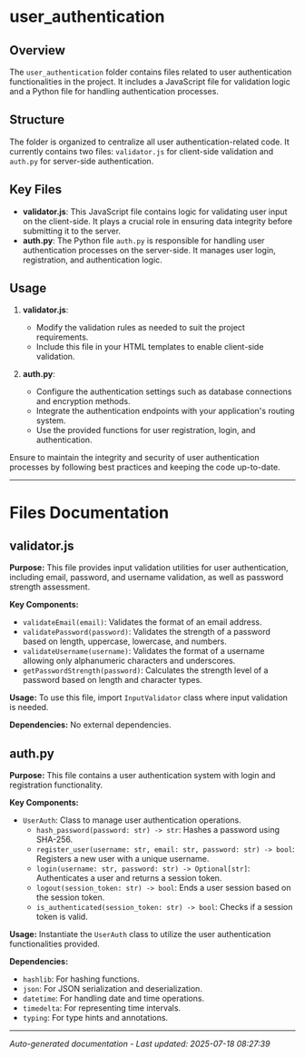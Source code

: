 # user_authentication

## Overview
The `user_authentication` folder contains files related to user authentication functionalities in the project. It includes a JavaScript file for validation logic and a Python file for handling authentication processes.

## Structure
The folder is organized to centralize all user authentication-related code. It currently contains two files: `validator.js` for client-side validation and `auth.py` for server-side authentication.

## Key Files
- **validator.js**: This JavaScript file contains logic for validating user input on the client-side. It plays a crucial role in ensuring data integrity before submitting it to the server.
- **auth.py**: The Python file `auth.py` is responsible for handling user authentication processes on the server-side. It manages user login, registration, and authentication logic.

## Usage
1. **validator.js**:
   - Modify the validation rules as needed to suit the project requirements.
   - Include this file in your HTML templates to enable client-side validation.

2. **auth.py**:
   - Configure the authentication settings such as database connections and encryption methods.
   - Integrate the authentication endpoints with your application's routing system.
   - Use the provided functions for user registration, login, and authentication.

Ensure to maintain the integrity and security of user authentication processes by following best practices and keeping the code up-to-date.

---

# Files Documentation

## validator.js

**Purpose:** This file provides input validation utilities for user authentication, including email, password, and username validation, as well as password strength assessment.

**Key Components:**
- `validateEmail(email)`: Validates the format of an email address.
- `validatePassword(password)`: Validates the strength of a password based on length, uppercase, lowercase, and numbers.
- `validateUsername(username)`: Validates the format of a username allowing only alphanumeric characters and underscores.
- `getPasswordStrength(password)`: Calculates the strength level of a password based on length and character types.

**Usage:** To use this file, import `InputValidator` class where input validation is needed.

**Dependencies:** No external dependencies.

## auth.py

**Purpose:** This file contains a user authentication system with login and registration functionality.

**Key Components:**
- `UserAuth`: Class to manage user authentication operations.
  - `hash_password(password: str) -> str`: Hashes a password using SHA-256.
  - `register_user(username: str, email: str, password: str) -> bool`: Registers a new user with a unique username.
  - `login(username: str, password: str) -> Optional[str]`: Authenticates a user and returns a session token.
  - `logout(session_token: str) -> bool`: Ends a user session based on the session token.
  - `is_authenticated(session_token: str) -> bool`: Checks if a session token is valid.

**Usage:** Instantiate the `UserAuth` class to utilize the user authentication functionalities provided.

**Dependencies:**
- `hashlib`: For hashing functions.
- `json`: For JSON serialization and deserialization.
- `datetime`: For handling date and time operations.
- `timedelta`: For representing time intervals.
- `typing`: For type hints and annotations.

---
*Auto-generated documentation - Last updated: 2025-07-18 08:27:39*
